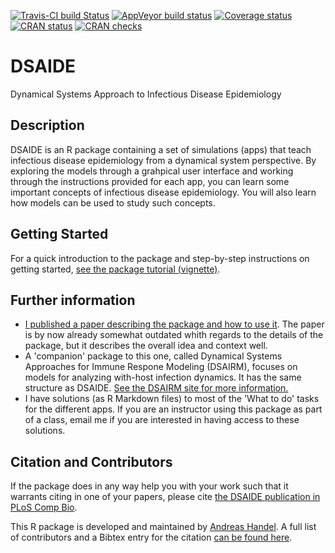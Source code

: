 [![Travis-CI build Status](https://travis-ci.org/ahgroup/DSAIDE.svg?branch=master)](https://travis-ci.org/ahgroup/DSAIDE)
[![AppVeyor build status](https://ci.appveyor.com/api/projects/status/github/ahgroup/DSAIDE?branch=master&svg=true)](https://ci.appveyor.com/project/ahgroup/DSAIDE)
[![Coverage status](https://codecov.io/gh/ahgroup/DSAIDE/branch/master/graph/badge.svg)](https://codecov.io/github/ahgroup/DSAIDE?branch=master)
[![CRAN status](https://www.r-pkg.org/badges/version/DSAIDE)](https://cran.r-project.org/package=DSAIDE)
[![CRAN checks](https://cranchecks.info/badges/summary/DSAIDE)](https://cran.r-project.org/web/checks/check_results_DSAIDE.html)

# DSAIDE
Dynamical Systems Approach to Infectious Disease Epidemiology

## Description
DSAIDE is an R package containing a set of simulations (apps) that teach infectious disease epidemiology from a dynamical system perspective. By exploring the models through a grahpical user interface and working through the instructions provided for each app, you can learn some important concepts of infectious disease epidemiology. You will also learn how models can be used to study such concepts.

## Getting Started
For a quick introduction to the package and step-by-step instructions on getting started, [see the package tutorial (vignette)](https://ahgroup.github.io/DSAIDE/articles/DSAIDE.html).

## Further information
* [I published a paper describing the package and how to use it](https://doi.org/10.1371/journal.pcbi.1005642). The paper is by now already somewhat outdated whith regards to the details of the package, but it describes the overall idea and context well.  
* A 'companion' package to this one, called Dynamical Systems Approaches for Immune Respone Modeling (DSAIRM), focuses on models for analyzing with-host infection dynamics. It has the same structure as DSAIDE. [See the DSAIRM site for more information.](https://ahgroup.github.io/DSAIRM)
* I have solutions (as R Markdown files) to most of the 'What to do' tasks for the different apps. If you are an instructor using this package as part of a class, email me if you are interested in having access to these solutions.

## Citation and Contributors
If the package does in any way help you with your work such that it warrants citing in one of your papers, please cite [the DSAIDE publication in PLoS Comp Bio](https://doi.org/10.1371/journal.pcbi.1005642). 

This R package is developed and maintained by [Andreas Handel](http://handelgroup.uga.edu/). A full list of contributors and a Bibtex entry for the citation [can be found here](https://ahgroup.github.io/DSAIDE/authors.html).